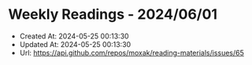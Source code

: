# Weekly Readings - 2024/06/01

- Created At: 2024-05-25 00:13:30
- Updated At: 2024-05-25 00:13:30
- Url: https://api.github.com/repos/moxak/reading-materials/issues/65

